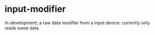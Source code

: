 # input-modifier
in-development; a raw data modifier from a input device: currently only reads some data
